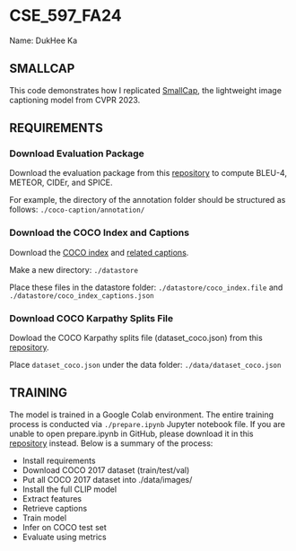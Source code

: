 # CSE_597_FA24
Name: DukHee Ka

## SMALLCAP

This code demonstrates how I replicated [SmallCap](https://openaccess.thecvf.com/content/CVPR2023/papers/Ramos_SmallCap_Lightweight_Image_Captioning_Prompted_With_Retrieval_Augmentation_CVPR_2023_paper.pdf), the lightweight image captioning model from CVPR 2023.

## REQUIREMENTS
### Download Evaluation Package
Download the evaluation package from this [repository](https://github.com/daqingliu/coco-caption.git) to compute BLEU-4, METEOR, CIDEr, and SPICE. 

For example, the directory of the annotation folder should be structured as follows: `./coco-caption/annotation/`


### Download the COCO Index and Captions
Download the [COCO index](https://drive.google.com/file/d/1ZP5I-xbjaNU7cU48C_ctHd95SaA0jBHe/view?usp=sharing) and [related captions](https://drive.google.com/file/d/1BT0Qc6g40fvtnJ_yY0aipfCuCMgu5qaR/view?usp=sharing). 

Make a new directory: `./datastore`

Place these files in the datastore folder: `./datastore/coco_index.file` and `./datastore/coco_index_captions.json`


### Download COCO Karpathy Splits File
Dowload the COCO Karpathy splits file (dataset_coco.json) from this [repository](https://www.kaggle.com/datasets/shtvkumar/karpathy-splits).

Place `dataset_coco.json` under the data folder: `./data/dataset_coco.json`


## TRAINING
The model is trained in a Google Colab environment. The entire training process is conducted via `./prepare.ipynb` Jupyter notebook file. If you are unable to open prepare.ipynb in GitHub, please download it in this [repository](https://drive.google.com/file/d/1lshRN3rR9z7t8YuVeyQbZyuAcIRjGm1S/view?usp=drive_link) instead. Below is a summary of the process:
- Install requirements
- Download COCO 2017 dataset (train/test/val)
- Put all COCO 2017 dataset into ./data/images/
- Install the full CLIP model
- Extract features
- Retrieve captions
- Train model
- Infer on COCO test set
- Evaluate using metrics







